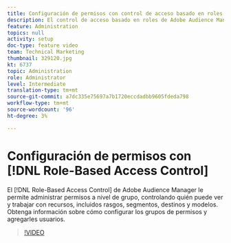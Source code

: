 ```yaml
---
title: Configuración de permisos con control de acceso basado en roles
description: El control de acceso basado en roles de Adobe Audience Manager le permite administrar permisos a nivel de grupo, controlando quién puede ver y trabajar con recursos, incluidos rasgos, segmentos, destinos y modelos. Obtenga información sobre cómo configurar los grupos de permisos y agregarles usuarios.
feature: Administration
topics: null
activity: setup
doc-type: feature video
team: Technical Marketing
thumbnail: 329120.jpg
kt: 6737
topic: Administration
role: Administrator
level: Intermediate
translation-type: tm+mt
source-git-commit: a7dc335e75697a7b1720eccdadbb9605fdeda798
workflow-type: tm+mt
source-wordcount: '96'
ht-degree: 3%

---
```



# Configuración de permisos con [!DNL Role-Based Access Control]

El [!DNL Role-Based Access Control] de Adobe Audience Manager le permite administrar permisos a nivel de grupo, controlando quién puede ver y trabajar con recursos, incluidos rasgos, segmentos, destinos y modelos. Obtenga información sobre cómo configurar los grupos de permisos y agregarles usuarios.

>[!VIDEO](https://video.tv.adobe.com/v/329120/?quality=12&learn=on)
